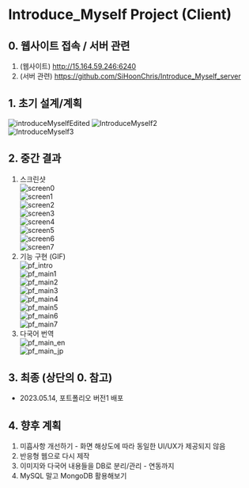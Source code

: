 # Introduce_Myself Project (Client)  

## 0. 웹사이트 접속 / 서버 관련  
1) (웹사이트) http://15.164.59.246:6240  
2) (서버 관련) https://github.com/SiHoonChris/Introduce_Myself_server  

## 1. 초기 설계/계획  
![introduceMyselfEdited](https://user-images.githubusercontent.com/109140000/236621163-a2dc3e44-183f-43b9-99be-060d634a17ed.png)
![IntroduceMyself2](https://user-images.githubusercontent.com/109140000/233766383-d37e43a5-16fb-41af-8497-1c58845ec8e1.png)  
![IntroduceMyself3](https://user-images.githubusercontent.com/109140000/233766378-bfc8954e-c485-4123-82c9-0a5c5991879d.png)  

## 2. 중간 결과  
1) 스크린샷  
![screen0](https://user-images.githubusercontent.com/109140000/236774751-d1d51880-683b-4c10-bd26-3a45745b0206.png)  
![screen1](https://user-images.githubusercontent.com/109140000/236774759-9dd4bb7f-20e9-4a2a-a881-6bd2d8a1a19f.png)  
![screen2](https://user-images.githubusercontent.com/109140000/236774764-ab4a5cff-0ee6-453b-910c-352918f6aa35.png)  
![screen3](https://user-images.githubusercontent.com/109140000/236774767-3630d902-cec0-4c1b-a767-9aa3d189198e.png)  
![screen4](https://user-images.githubusercontent.com/109140000/236774771-d7753bde-14a0-42f0-aaeb-f958104b5b0e.png)  
![screen5](https://user-images.githubusercontent.com/109140000/236774772-559c1f18-e78d-4d28-a16d-34c7724285a1.png)  
![screen6](https://user-images.githubusercontent.com/109140000/236774774-86893b85-10cb-471b-8ede-c656e4e4d79a.png)  
![screen7](https://user-images.githubusercontent.com/109140000/236774777-d8f46dba-3423-4225-a8b0-2d8921fb1ecc.png)  
2) 기능 구현 (GIF)  
![pf_intro](https://user-images.githubusercontent.com/109140000/237062335-9f5f406c-5821-4741-ba4d-5dd207a7d564.gif)  
![pf_main1](https://user-images.githubusercontent.com/109140000/237062353-206c38f9-c65c-436f-93a0-3c6742848a2f.gif)  
![pf_main2](https://user-images.githubusercontent.com/109140000/237062362-e57e1ab3-4a60-4f70-948d-63c382bfbc88.gif)  
![pf_main3](https://user-images.githubusercontent.com/109140000/237062370-af80f8a0-6970-4f22-b5a0-6d78facc1e82.gif)  
![pf_main4](https://user-images.githubusercontent.com/109140000/237062376-c7fb134c-e991-410d-9a4e-664637e99b52.gif)  
![pf_main5](https://user-images.githubusercontent.com/109140000/237062389-5891731e-5ec5-4382-8182-92a78ed5de62.gif)  
![pf_main6](https://user-images.githubusercontent.com/109140000/237062398-de31a269-1b21-4267-a151-059309bb68e9.gif)  
![pf_main7](https://user-images.githubusercontent.com/109140000/237062411-513386ba-8c8d-47ed-9492-a528f9879343.gif)  
3) 다국어 번역  
![pf_main_en](https://user-images.githubusercontent.com/109140000/237062348-137bd8dd-a34a-41d2-9e3a-71d1e6105b49.png)  
![pf_main_jp](https://user-images.githubusercontent.com/109140000/237062351-23940880-de42-42ef-9ca2-5668b0e6477b.png)  

## 3. 최종 (상단의 0. 참고)  
- 2023.05.14, 포트폴리오 버전1 배포  

## 4. 향후 계획
1) 미흡사항 개선하기 - 화면 해상도에 따라 동일한 UI/UX가 제공되지 않음  
2) 반응형 웹으로 다시 제작  
3) 이미지와 다국어 내용들을 DB로 분리/관리 - 연동까지  
4) MySQL 말고 MongoDB 활용해보기  
